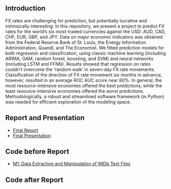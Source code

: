 ## Introduction

FX rates are challenging for prediction, but potentially lucrative and intrinsically interesting. In this repository, we present a project to predict FX rates for the world’s six most-traded currencies against the USD: AUD, CAD, CHF, EUR, GBP, and JPY. Data on major economic indicators was obtained from the Federal Reserve Bank of St. Louis, the Energy Information Administration, Quandl, and The Economist. We fitted prediction models for both regression and classification, using classic machine learning (including ARIMA, GAM, random forest, boosting, and SVM) and neural networks (including LSTM and FFNN). Results showed that regression on rates couldn’t overcome the ‘random walk’ in seven-day FX rate movements. Classification of the direction of FX rate movement six months in advance, however, resulted in an average ROC AUC score near 80%. In general, the most resource-intensive economies offered the best predictions, while the least resource-intensive economies offered the worst predictions. Methodologically, a robust and streamlined software framework (in Python) was needed for efficient exploration of the modeling space.

## Report and Presentation

* [Final Report](https://github.com/dmodjeska/predict_fx_rate_movements/blob/master/13_Report_B.pdf)
* [Final Presentation](https://github.com/dmodjeska/predict_fx_rate_movements/blob/master/14_Presentation_Modjeska_Murphy_Dec14_C_1.key)

## Code before Report

* [M1: Data Extraction and Manipulation of IMDb Text Files](https://github.com/dmodjeska/cs109b/blob/master/Code/M1_IMDb_EDA.ipynb)

## Code after Report


